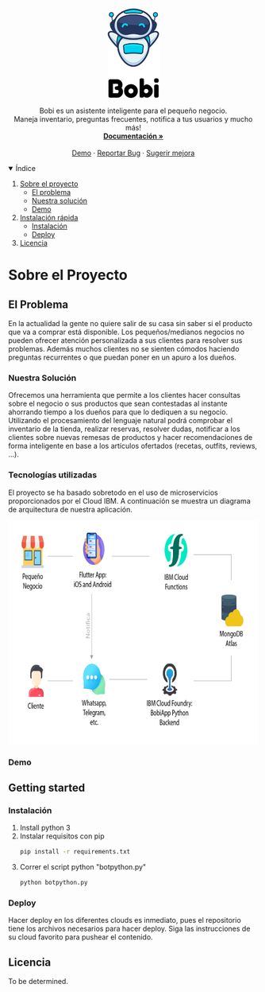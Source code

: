 <!-- PROJECT LOGO -->
<br />
<p align="center">
  <a href="https://github.com/lloretalvaro/Bobi_backend/">
    <img src="docs/img/bobiReadmeLogo.png" alt="Bobi" height="180" >
  </a>

  <p align="center">
    Bobi es un asistente inteligente para el pequeño negocio.
  <br />
  Maneja inventario, preguntas frecuentes, notifica a tus usuarios y mucho más!
    <br />
    <a href="#"><strong>Documentación »</strong></a>
    <br />
    <br />
    <a href="#">Demo</a>
    ·
    <a href="https://github.com/lloretalvaro/Bobi_backend/issues">Reportar Bug</a>
    ·
    <a href="https://github.com/lloretalvaro/Bobi_backend/issues">Sugerir mejora</a>
  </p>
</p>



<!-- TABLE OF CONTENTS -->
<details open="open">
  <summary>Índice</summary>
  <ol>
    <li>
      <a href="#sobre-el-proyecto">Sobre el proyecto</a>
      <ul>
        <li><a href="#el-problema">El problema</a></li>
        <li><a href="#nuestra-solución">Nuestra solución</a></li>
        <li><a href="#demo">Demo</a></li>
      </ul>
    </li>
    <li>
      <a href="#getting-started">Instalación rápida</a>
      <ul>
        <li><a href="#instalación">Instalación</a></li>
        <li><a href="#deploy">Deploy</a></li>
      </ul>
    </li>
    <li><a href="#licencia">Licencia</a></li>
  </ol>
</details>



<!-- ABOUT THE PROJECT -->
# Sobre el Proyecto
## El Problema

En la actualidad la gente no quiere salir de su casa sin saber si el producto que va a comprar está disponible. Los pequeños/medianos negocios no pueden ofrecer atención personalizada a sus clientes para resolver sus problemas. Además muchos clientes no se sienten cómodos haciendo preguntas recurrentes o que puedan poner en un apuro a los dueños.

### Nuestra Solución

Ofrecemos una herramienta que permite a los clientes hacer consultas sobre el negocio o sus productos que sean contestadas al instante ahorrando tiempo a los dueños para que lo dediquen a su negocio. Utilizando el procesamiento del lenguaje natural podrá comprobar el inventario de la tienda, realizar reservas, resolver dudas, notificar a los clientes sobre nuevas remesas de productos y hacer recomendaciones de forma inteligente en base a los artículos ofertados (recetas, outfits, reviews, ...).

### Tecnologías utilizadas

El proyecto se ha basado sobretodo en el  uso de microservicios proporcionados por el Cloud IBM. A continuación se muestra un diagrama de arquitectura de nuestra aplicación.

<img src="docs/img/bobiArchitecture.png" height="450px">


### Demo



<!-- GETTING STARTED -->
## Getting started


### Instalación

1. Install python 3
2. Instalar requisitos con pip
   ```sh
   pip install -r requirements.txt
   ```
3. Correr el script python "botpython.py"
   ```sh
   python botpython.py
   ```

### Deploy

Hacer deploy en los diferentes clouds es inmediato, pues el repositorio tiene los archivos necesarios para hacer deploy.
Siga las instrucciones de su cloud favorito para pushear el contenido.

<!-- LICENSE -->
## Licencia

To be determined.

